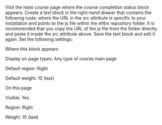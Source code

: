 Visit the main course page where the course completion status block appears. Create a text block in the right-hand drawer that contains the following code: <script src=”https://yourmoodle-site.domain/pluginfile.php/123456/mod_folder/content/0/course_completion_block_enhancement.js”></script> where the URL in the src attribute is specific to your installation and points to the js file within the ef4m repository folder. It is recommended that you copy the URL of the js file from the folder directly and paste it inside the src attribute above. Save the text block and edit it again. Set the following settings:

Where this block appears

Display on page types: Any type of course main page

Default region: Right

Default weight: 10 (last)

On this page

Visible: Yes

Region: Right

Weight: 10 (last)